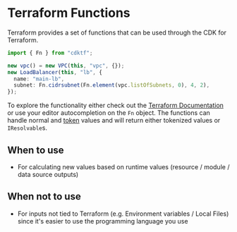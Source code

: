 # Terraform Functions

Terraform provides a set of functions that can be used through the CDK for Terraform.

```ts
import { Fn } from "cdktf";

new vpc() = new VPC(this, "vpc", {});
new LoadBalancer(this, "lb", {
  name: "main-lb",
  subnet: Fn.cidrsubnet(Fn.element(vpc.listOfSubnets, 0), 4, 2),
});
```

To explore the functionality either check out the [Terraform Documentation](https://www.terraform.io/docs/language/functions/index.html) or use your editor autocompletion on the `Fn` object. The functions can handle normal and [token](./tokens.md) values and will return either tokenized values or `IResolvable`s.

## When to use

- For calculating new values based on runtime values (resource / module / data source outputs)

## When not to use

- For inputs not tied to Terraform (e.g. Environment variables / Local Files) since it's easier to use the programming language you use
